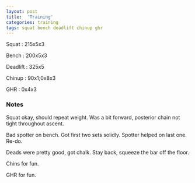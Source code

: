```yaml
---
layout: post
title:  'Training'
categories: training
tags: squat bench deadlift chinup ghr
---
```


Squat       :   215x5x3

Bench       :   200x5x3

Deadlift    :   325x5

Chinup      :   90x1;0x8x3

GHR         :   0x4x3

### Notes

Squat okay, should repeat weight. Was a bit forward, posterior chain not tight throughout
ascent.

Bad spotter on bench. Got first two sets solidly. Spotter helped on last one. Re-do.

Deads were pretty good, got chalk. Stay back, squeeze the bar off the floor.

Chins for fun.

GHR for fun.
